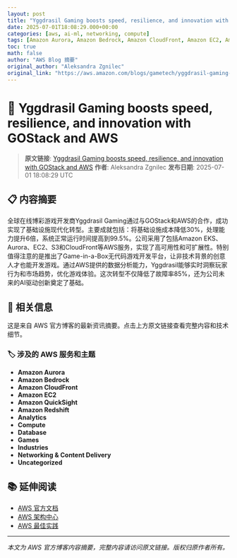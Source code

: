 ```yaml
---
layout: post
title: "Yggdrasil Gaming boosts speed, resilience, and innovation with GOStack and AWS"
date: 2025-07-01T18:08:29.000+00:00
categories: [aws, ai-ml, networking, compute]
tags: [Amazon Aurora, Amazon Bedrock, Amazon CloudFront, Amazon EC2, Amazon QuickSight, Amazon Redshift, Analytics, Compute, Database, Games, Industries, Networking Content Delivery, Uncategorized]
toc: true
math: false
author: "AWS Blog 摘要"
original_author: "Aleksandra Zgnilec"
original_link: "https://aws.amazon.com/blogs/gametech/yggdrasil-gaming-boosts-speed-resilience-and-innovation-with-gostack-and-aws/"
---
```


# 🤖 Yggdrasil Gaming boosts speed, resilience, and innovation with GOStack and AWS

> **原文链接**: [Yggdrasil Gaming boosts speed, resilience, and innovation with GOStack and AWS](https://aws.amazon.com/blogs/gametech/yggdrasil-gaming-boosts-speed-resilience-and-innovation-with-gostack-and-aws/)
> **作者**: Aleksandra Zgnilec
> **发布日期**: 2025-07-01 18:08:29 UTC

## 📋 内容摘要

全球在线博彩游戏开发商Yggdrasil Gaming通过与GOStack和AWS的合作，成功实现了基础设施现代化转型。主要成就包括：将基础设施成本降低30%，处理能力提升6倍，系统正常运行时间提高到99.5%。公司采用了包括Amazon EKS、Aurora、EC2、S3和CloudFront等AWS服务，实现了高可用性和可扩展性。特别值得注意的是推出了Game-in-a-Box无代码游戏开发平台，让非技术背景的创意人才也能开发游戏。通过AWS提供的数据分析能力，Yggdrasil能够实时洞察玩家行为和市场趋势，优化游戏体验。这次转型不仅降低了故障率85%，还为公司未来的AI驱动创新奠定了基础。

## 🔗 相关信息

这是来自 AWS 官方博客的最新资讯摘要。点击上方原文链接查看完整内容和技术细节。

### 🏷️ 涉及的 AWS 服务和主题

- **Amazon Aurora**
- **Amazon Bedrock**
- **Amazon CloudFront**
- **Amazon EC2**
- **Amazon QuickSight**
- **Amazon Redshift**
- **Analytics**
- **Compute**
- **Database**
- **Games**
- **Industries**
- **Networking & Content Delivery**
- **Uncategorized**

## 📚 延伸阅读

- [AWS 官方文档](https://docs.aws.amazon.com/)
- [AWS 架构中心](https://aws.amazon.com/architecture/)
- [AWS 最佳实践](https://aws.amazon.com/architecture/well-architected/)

---

*本文为 AWS 官方博客内容摘要，完整内容请访问原文链接。版权归原作者所有。*